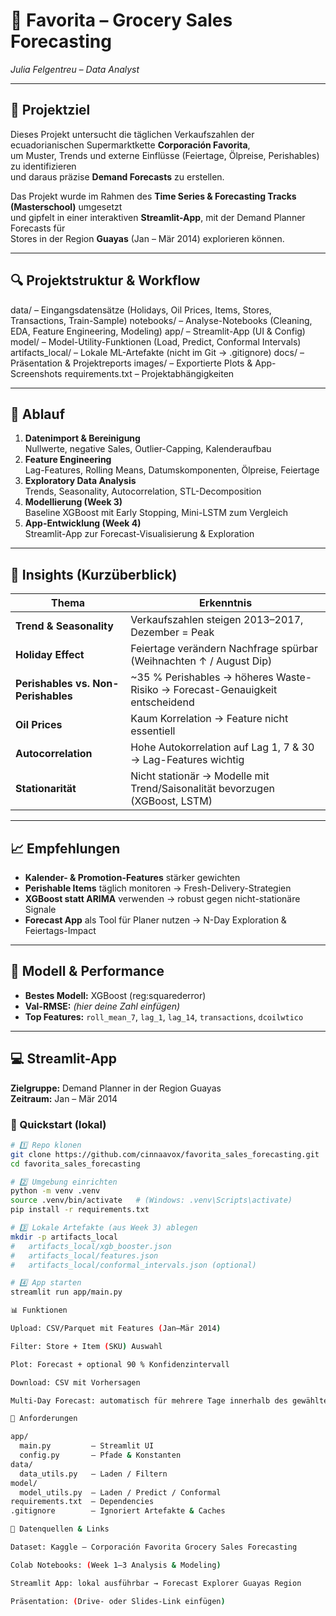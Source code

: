 # 🛒 Favorita – Grocery Sales Forecasting  
*Julia Felgentreu – Data Analyst*

---

## 🎯 Projektziel

Dieses Projekt untersucht die täglichen Verkaufszahlen der ecuadorianischen Supermarktkette **Corporación Favorita**,  
um Muster, Trends und externe Einflüsse (Feiertage, Ölpreise, Perishables) zu identifizieren  
und daraus präzise **Demand Forecasts** zu erstellen.

Das Projekt wurde im Rahmen des **Time Series & Forecasting Tracks (Masterschool)** umgesetzt  
und gipfelt in einer interaktiven **Streamlit-App**, mit der Demand Planner Forecasts für  
Stores in der Region **Guayas** (Jan – Mär 2014) explorieren können.

---

## 🔍 Projektstruktur & Workflow

data/ – Eingangsdatensätze (Holidays, Oil Prices, Items, Stores, Transactions, Train-Sample)
notebooks/ – Analyse-Notebooks (Cleaning, EDA, Feature Engineering, Modeling)
app/ – Streamlit-App (UI & Config)
model/ – Model-Utility-Funktionen (Load, Predict, Conformal Intervals)
artifacts_local/ – Lokale ML-Artefakte (nicht im Git → .gitignore)
docs/ – Präsentation & Projektreports
images/ – Exportierte Plots & App-Screenshots
requirements.txt – Projektabhängigkeiten


---

## 🧩 Ablauf

1. **Datenimport & Bereinigung**  
   Nullwerte, negative Sales, Outlier-Capping, Kalenderaufbau  
2. **Feature Engineering**  
   Lag-Features, Rolling Means, Datumskomponenten, Ölpreise, Feiertage  
3. **Exploratory Data Analysis**  
   Trends, Seasonality, Autocorrelation, STL-Decomposition  
4. **Modellierung (Week 3)**  
   Baseline XGBoost mit Early Stopping, Mini-LSTM zum Vergleich  
5. **App-Entwicklung (Week 4)**  
   Streamlit-App zur Forecast-Visualisierung & Exploration  

---

## 🧠 Insights (Kurzüberblick)

| Thema | Erkenntnis |
|-------|-------------|
| **Trend & Seasonality** | Verkaufszahlen steigen 2013–2017, Dezember = Peak |
| **Holiday Effect** | Feiertage verändern Nachfrage spürbar (Weihnachten ↑ / August Dip) |
| **Perishables vs. Non-Perishables** | ~35 % Perishables → höheres Waste-Risiko → Forecast-Genauigkeit entscheidend |
| **Oil Prices** | Kaum Korrelation → Feature nicht essentiell |
| **Autocorrelation** | Hohe Autokorrelation auf Lag 1, 7 & 30 → Lag-Features wichtig |
| **Stationarität** | Nicht stationär → Modelle mit Trend/Saisonalität bevorzugen (XGBoost, LSTM) |

---

## 📈 Empfehlungen

- **Kalender- & Promotion-Features** stärker gewichten  
- **Perishable Items** täglich monitoren → Fresh-Delivery-Strategien  
- **XGBoost statt ARIMA** verwenden → robust gegen nicht-stationäre Signale  
- **Forecast App** als Tool für Planer nutzen → N-Day Exploration & Feiertags-Impact  

---

## 🧮 Modell & Performance

- **Bestes Modell:** XGBoost (reg:squarederror)  
- **Val-RMSE:** *(hier deine Zahl einfügen)*  
- **Top Features:** `roll_mean_7`, `lag_1`, `lag_14`, `transactions`, `dcoilwtico`

---

## 💻 Streamlit-App

**Zielgruppe:** Demand Planner in der Region Guayas  
**Zeitraum:** Jan – Mär 2014  

### 🚀 Quickstart (lokal)

```bash
# 1️⃣ Repo klonen
git clone https://github.com/cinnaavox/favorita_sales_forecasting.git
cd favorita_sales_forecasting

# 2️⃣ Umgebung einrichten
python -m venv .venv
source .venv/bin/activate   # (Windows: .venv\Scripts\activate)
pip install -r requirements.txt

# 3️⃣ Lokale Artefakte (aus Week 3) ablegen
mkdir -p artifacts_local
#   artifacts_local/xgb_booster.json
#   artifacts_local/features.json
#   artifacts_local/conformal_intervals.json (optional)

# 4️⃣ App starten
streamlit run app/main.py

📊 Funktionen

Upload: CSV/Parquet mit Features (Jan–Mär 2014)

Filter: Store + Item (SKU) Auswahl

Plot: Forecast + optional 90 % Konfidenzintervall

Download: CSV mit Vorhersagen

Multi-Day Forecast: automatisch für mehrere Tage innerhalb des gewählten Fensters

🧭 Anforderungen

app/
  main.py         – Streamlit UI
  config.py       – Pfade & Konstanten
data/
  data_utils.py   – Laden / Filtern
model/
  model_utils.py  – Laden / Predict / Conformal
requirements.txt  – Dependencies
.gitignore        – Ignoriert Artefakte & Caches

📂 Datenquellen & Links

Dataset: Kaggle – Corporación Favorita Grocery Sales Forecasting

Colab Notebooks: (Week 1–3 Analysis & Modeling)

Streamlit App: lokal ausführbar → Forecast Explorer Guayas Region

Präsentation: (Drive- oder Slides-Link einfügen)

